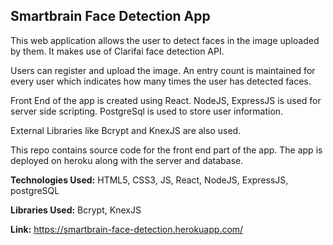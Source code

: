 ## Smartbrain Face Detection App

This web application allows the user to detect faces in the image uploaded by them.
It makes use of Clarifai face detection API.

Users can register and upload the image. 
An entry count is maintained for every user which indicates how many times the user has detected faces.

Front End of the app is created using React.
NodeJS, ExpressJS is used for server side scripting.
PostgreSql is used to store user information.

External Libraries like Bcrypt and KnexJS are also used.

This repo contains source code for the front end part of the app.
The app is deployed on heroku along with the server and database.

**Technologies Used:** HTML5, CSS3, JS, React, NodeJS, ExpressJS, postgreSQL

**Libraries Used:** Bcrypt, KnexJS

**Link:** https://smartbrain-face-detection.herokuapp.com/
